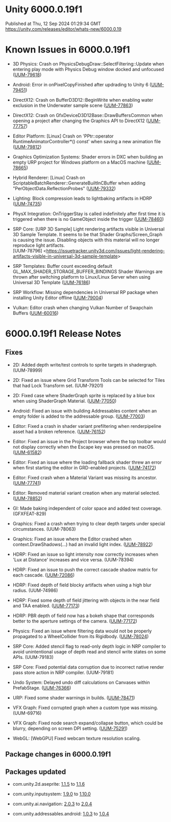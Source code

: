 # Unity 6000.0.19f1
Published at Thu, 12 Sep 2024 01:29:34 GMT  
https://unity.com/releases/editor/whats-new/6000.0.19

# Known Issues in 6000.0.19f1

- 3D Physics: Crash on PhysicsDebugDraw::SelectFiltering::Update when entering play mode with Physics Debug window docked and unfocused
    ([UUM-79618](https://issuetracker.unity3d.com/issues/crash-on-physicsdebugdraw-selectfiltering-update-when-entering-play-mode-with-physics-debug-window-docked-and-unfocused))

- Android:  Error in onPixelCopyFinished after updrading to Unity 6
    ([UUM-79451](https://issuetracker.unity3d.com/issues/android-error-in-onpixelcopyfinished-after-updrading-to-unity-6))

- DirectX12: Crash on BufferD3D12::BeginWrite when enabling water exclusion in the Underwater sample scene
    ([UUM-77863](https://issuetracker.unity3d.com/issues/amd-crash-on-bufferd3d12-beginwrite-when-enabling-water-exclusion-in-the-underwater-sample-scene))

- DirectX12: Crash on GfxDeviceD3D12Base::DrawBuffersCommon when opening a project after changing the Graphics API to DirectX12
    ([UUM-77757](https://issuetracker.unity3d.com/issues/crash-on-gfxdeviced3d12base-drawbufferscommon-when-opening-a-project-after-changing-the-graphics-api-to-directx12))

- Editor Platform: [Linux] Crash on 'PPtr<RuntimeAnimatorController>::operator RuntimeAnimatorController*() const' when saving a new animation file
    ([UUM-79812](https://issuetracker.unity3d.com/issues/linux-crash-on-pptr-operator-runtimeanimatorcontroller-star-const-when-saving-a-new-animation-file))

- Graphics Optimization Systems: Shader errors in DXC when building an empty URP project for Windows platform on a MacOS machine
    ([UUM-78665](https://issuetracker.unity3d.com/issues/shader-errors-in-dxc-when-building-for-windows-platform-on-a-macos-machine))

- Hybrid Renderer: [Linux] Crash on ScriptableBatchRenderer::GenerateBuiltInCBuffer when adding "PerObjectData.ReflectionProbes"
    ([UUM-79332](https://issuetracker.unity3d.com/issues/linux-crash-on-scriptablebatchrenderer-generatebuiltincbuffer-when-adding-perobjectdata-dot-reflectionprobes))

- Lighting: Block compression leads to lightbaking artifacts in HDRP
    ([UUM-74735](https://issuetracker.unity3d.com/issues/lightmap-has-artifacts-when-generating-lighting))

- PhysX Integration: OnTriggerStay is called indefinitely after first time it is triggered when there is no GameObject inside the trigger
    ([UUM-78460](https://issuetracker.unity3d.com/issues/ontriggerstay-is-called-indefinitely-after-first-time-it-is-triggered-when-there-is-no-gameobject-inside-the-trigger))

- SRP Core: \[URP 3D Sample\] Light rendering artifacts visible in Universal 3D Sample Template.  It seems to be that Shader Graphs/Screen_Graph is causing the issue. Disabling objects with this material will no longer reproduce light artifacts.<br>
    \[UUM-78796\] &lt;https://issuetracker.unity3d.com/issues/light-rendering-artifacts-visible-in-universal-3d-sample-template&gt;

- SRP Templates: Buffer count exceeding default GL_MAX_SHADER_STORAGE_BUFFER_BINDINGS Shader Warnings are thrown after switching platform to Linux/Linux Server when using Universal 3D Template
    ([UUM-76186](https://issuetracker.unity3d.com/issues/a-bunch-of-shader-warnings-are-thrown-after-switching-platform-to-linux-when-using-universal-3d-template))

- SRP Workflow: Missing dependencies in Universal RP package when installing Unity Editor offline
    ([UUM-79004](https://issuetracker.unity3d.com/issues/missing-dependencies-in-universal-rp-package-when-installing-unity-editor-offline))

- Vulkan:  Editor crash when changing Vulkan Number of Swapchain Buffers
    ([UUM-60016](https://issuetracker.unity3d.com/issues/vulkan-editor-crash-when-changing-vulkan-number-of-swapchain-buffers))



# 6000.0.19f1 Release Notes

## Fixes

- 2D: Added depth write/test controls to sprite targets in shadergraph.
    (UUM-78999)

- 2D: Fixed an issue where Grid Transform Tools can be selected for Tiles that had Lock Transform set.
    (UUM-79201)

- 2D: Fixed case where ShaderGraph sprite is replaced by a blue box when using ShaderGraph Material.
    ([UUM-77050](https://issuetracker.unity3d.com/issues/shadergraph-sprite-is-replaced-by-a-blue-box-when-using-shadergraph-material))

- Android: Fixed an issue with building Addressables content when an empty folder is added to the addressable group.
    ([UUM-77003](https://issuetracker.unity3d.com/issues/android-build-fails-with-error-failed-to-build-addressables-content-content-not-included-in-player-build-value-cannot-be-null-parameter-name-key-when-the-empty-folder-is-selected-as-addressable))

- Editor: Fixed a crash in shader variant prefiltering when renderpipeline asset had a broken reference.
    ([UUM-76152](https://issuetracker.unity3d.com/issues/crash-on-settingsfilteredshadervariantenumeration-settingsfilteredshadervariantenumeration-when-building-for-ios-or-android))

- Editor: Fixed an issue in the Project browser where the top toolbar would not display correctly when the Escape key was pressed on macOS.
    ([UUM-61582](https://issuetracker.unity3d.com/issues/the-project-window-search-bar-moves-when-the-escape-keyboard-key-is-pressed-while-focused-on-the-project-window-on-macos))

- Editor: Fixed an issue where the loading fallback shader threw an error when first starting the editor in GRD-enabled projects.
    ([UUM-74172](https://issuetracker.unity3d.com/issues/trying-to-render-using-the-pass-from-the-shader-hidden-slash-universal-render-pipeline-slash-fallbackloading-which-is-not-srp-batcher-compatible-error-is-thrown-when-any-gameobject-enters-the-scene-view-for-the-first-time))

- Editor: Fixed crash when a Material Variant was missing its ancestor.
    ([UUM-77741](https://issuetracker.unity3d.com/issues/crash-when-selecting-a-material-variant-whose-grandparent-has-been-deleted))

- Editor: Removed material variant creation when any material selected.
    ([UUM-78852](https://issuetracker.unity3d.com/issues/a-material-variant-is-generated-instead-of-a-material-when-executing-create-material-from-the-context-menu))

- GI: Made baking independent of color space and added test coverage.
    (GFXFEAT-829)

- Graphics: Fixed a crash when trying to clear depth targets under special circumstances.
    (UUM-78063)

- Graphics: Fixed an issue where the Editor crashed when context.DrawShadows\(...\) had an invalid light index.
    ([UUM-78922](https://issuetracker.unity3d.com/issues/crash-on-cullingresults-custom-computedirectionalshadowmatricesandcullingprimitives-injected-when-disabling-the-directional-light-gameobject))

- HDRP: Fixed an issue so light intensity now correctly increases when 'Lux at Distance' increases and vice versa.
    (UUM-78394)

- HDRP: Fixed an issue to push the correct cascade shadow matrix for each cascade.
    ([UUM-72086](https://issuetracker.unity3d.com/issues/hdrp-hdadditionallightdata-dot-requestsubshadowmaprendering-on-directional-lights-breaks-cascade-shadows-rendering))

- HDRP: Fixed depth of field blocky artifacts when using a high blur radius.
    (UUM-74986)

- HDRP: Fixed some depth of field jittering with objects in the near field and TAA enabled.
    ([UUM-77173](https://issuetracker.unity3d.com/issues/pbr-depth-of-field-with-taa-causes-extreme-jittering-when-dof-is-enabled))

- HDRP: PBR depth of field now has a bokeh shape that corresponds better to the aperture settings of the camera.
    ([UUM-77172](https://issuetracker.unity3d.com/issues/pbr-dof-doesnt-support-bokeh-shape-blade-count))

- Physics: Fixed an issue where filtering data would not be properly propagated to a WheelCollider from its Rigidbody.
    ([UUM-78024](https://issuetracker.unity3d.com/issues/wheel-colliders-start-clipping-the-ground-when-changing-parent-rigidbody-attributes))

- SRP Core: Added stencil flag to read-only depth logic in NRP compiler to avoid unintentional usage of depth read and stencil write states on some APIs.
    (UUM-79183)

- SRP Core: Fixed potential data corruption due to incorrect native render pass store action in NRP compiler.
    (UUM-79181)

- Undo System: Delayed undo diff calculations on Canvases within PrefabStage.
    ([UUM-76366](https://issuetracker.unity3d.com/issues/prefab-mode-scene-is-marked-dirty-when-no-changes-are-made-and-horizontal-layout-group-component-is-used))

- URP: Fixed some shader warnings in builds.
    ([UUM-78471](https://issuetracker.unity3d.com/issues/blithdroverlay-shader-warnings-are-thrown-after-building-a-new-vr-template-project))

- VFX Graph: Fixed corrupted graph when a custom type was missing.
    (UUM-69716)

- VFX Graph: Fixed node search expand/collapse button, which could be blurry, depending on screen DPI setting.
    ([UUM-75291](https://issuetracker.unity3d.com/issues/shader-graph-create-node-menu-show-details-panel-icon-is-blurry))

- WebGL: \[WebGPU\] Fixed webcam texture resolution scaling.




## Package changes in 6000.0.19f1

## Packages updated

- com.unity.2d.aseprite: [1.1.5](https://docs.unity3d.com/Packages/com.unity.2d.aseprite@1.1//changelog/CHANGELOG.html) to [1.1.6](https://docs.unity3d.com/Packages/com.unity.2d.aseprite@1.1//changelog/CHANGELOG.html)

- com.unity.inputsystem: [1.9.0](https://docs.unity3d.com/Packages/com.unity.inputsystem@1.9//changelog/CHANGELOG.html) to [1.10.0](https://docs.unity3d.com/Packages/com.unity.inputsystem@1.10//changelog/CHANGELOG.html)

- com.unity.ai.navigation: [2.0.3](https://docs.unity3d.com/Packages/com.unity.ai.navigation@2.0//changelog/CHANGELOG.html) to [2.0.4](https://docs.unity3d.com/Packages/com.unity.ai.navigation@2.0//changelog/CHANGELOG.html)

- com.unity.addressables.android: [1.0.3](https://docs.unity3d.com/Packages/com.unity.addressables.android@1.0//changelog/CHANGELOG.html) to [1.0.4](https://docs.unity3d.com/Packages/com.unity.addressables.android@1.0//changelog/CHANGELOG.html)
